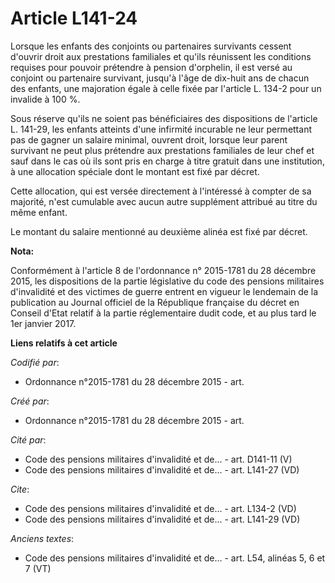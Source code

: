 # Article L141-24

Lorsque les enfants des conjoints ou partenaires survivants cessent d'ouvrir droit aux prestations familiales et qu'ils
réunissent les conditions requises pour pouvoir prétendre à pension d'orphelin, il est versé au conjoint ou partenaire
survivant, jusqu'à l'âge de dix-huit ans de chacun des enfants, une majoration égale à celle fixée par l'article L. 134-2
pour un invalide à 100 %.

Sous réserve qu'ils ne soient pas bénéficiaires des dispositions de l'article L. 141-29, les enfants atteints d'une infirmité
incurable ne leur permettant pas de gagner un salaire minimal, ouvrent droit, lorsque leur parent survivant ne peut plus
prétendre aux prestations familiales de leur chef et sauf dans le cas où ils sont pris en charge à titre gratuit dans une
institution, à une allocation spéciale dont le montant est fixé par décret.

Cette allocation, qui est versée directement à l'intéressé à compter de sa majorité, n'est cumulable avec aucun autre
supplément attribué au titre du même enfant.

Le montant du salaire mentionné au deuxième alinéa est fixé par décret.

**Nota:**

Conformément à l'article 8 de l'ordonnance n° 2015-1781 du 28 décembre 2015, les dispositions de la partie législative du
code des pensions militaires d'invalidité et des victimes de guerre entrent en vigueur le lendemain de la publication au
Journal officiel de la République française du décret en Conseil d'Etat relatif à la partie réglementaire dudit code, et au
plus tard le 1er janvier 2017.

**Liens relatifs à cet article**

_Codifié par_:

  - Ordonnance n°2015-1781 du 28 décembre 2015 - art.

_Créé par_:

  - Ordonnance n°2015-1781 du 28 décembre 2015 - art.

_Cité par_:

  - Code des pensions militaires d'invalidité et de... - art. D141-11 (V)
  - Code des pensions militaires d'invalidité et de... - art. L141-27 (VD)

_Cite_:

  - Code des pensions militaires d'invalidité et de... - art. L134-2 (VD)
  - Code des pensions militaires d'invalidité et de... - art. L141-29 (VD)

_Anciens textes_:

  - Code des pensions militaires d'invalidité et de... - art. L54, alinéas 5, 6 et 7  (VT)
